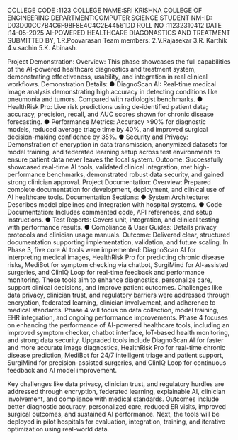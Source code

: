 COLLEGE CODE :1123                                COLLEGE NAME:SRI KRISHNA COLLEGE OF ENGINEERING          DEPARTMENT:COMPUTER SCIENCE                       STUDENT NM-ID: D03D00CC7B4C6F98F8E4C4C2E44561DD      ROLL NO :11232310412                                    DATE :14-05-2025                                        AI-POWERED HEALTHCARE DIAGONASTICS AND TREATMENT SUBMITTED BY,                                           1.R.Poovarasan                                           Team members:                               2.V.Rajasekar                                         3.R. Karthik                                    4.v.sachin                                            5.K. Abinash.

Project Demonstration: Overview: This phase showcases the full capabilities of the AI-powered healthcare diagnostics and treatment system, demonstrating effectiveness, usability, and integration in real clinical workflows. Demonstration Details: ● DiagnoScan AI: Real-time medical image analysis demonstrating high accuracy in detecting conditions like pneumonia and tumors. Compared with radiologist benchmarks. ● HealthRisk Pro: Live risk predictions using de-identified patient data; accuracy, precision, recall, and AUC scores shown for chronic disease forecasting. ● Performance Metrics: Accuracy >90% for diagnostic models, reduced average triage time by 40%, and improved surgical decision-making confidence by 35%. ● Security and Privacy: Demonstration of encryption in data transmission, anonymized datasets for model training, and federated learning setup across test environments to ensure patient data never leaves the local system. Outcome: Successfully showcased real-time AI tools, validated clinical integration, met high-performance benchmarks, demonstrated robust data security, and gained strong clinician approval. Project Documentation: Overview: Prepared complete documentation for development, deployment, and clinical use of AI healthcare tools. Documentation Sections: ● System Architecture: Describes model pipelines and integration with hospital systems. ● Code Documentation: Includes commented code, API references, and setup instructions. ● Test Reports: Covers unit, integration, and clinical testing with performance results. ● Compliance & User Guides: Details privacy protocols and clinician usage manuals. Outcome: Delivered clear, structured documentation supporting implementation, validation, and future scaling. In Phase 3, five core AI tools were implemented: DiagnoScan AI for interpreting medical images, HealthRisk Pro for predicting chronic disease risks, MediBot for symptom checking via chatbot, SurgiMind for AI-assisted surgeries, and ClinIQ Loop for real-time feedback and performance monitoring. These tools aim to enhance diagnostics, personalize care, support clinical decisions, and improve patient outcomes. Challenges like data privacy, clinician trust, and regulatory barriers were addressed through encryption, federated learning, clinician involvement, and adherence to medical standards. Phase 4 will focus on data collection, model training, EHR integration, and ongoing performance improvements. Phase 4 focuses on enhancing the performance of AI-powered healthcare tools, including an improved symptom checker, chatbot interface, IoT-based health monitoring, and strong data security. Upgraded tools include DiagnoScan AI for faster and more accurate image diagnostics, HealthRisk Pro for real-time chronic disease prediction, MediBot for 24/7 intelligent triage and patient support, SurgiMind for precision-assisted surgeries, and ClinIQ Loop for continuous feedback and AI model improvement.

Key challenges like data privacy, clinician trust, and regulatory hurdles are addressed through encryption, federated learning, explainable AI, clinician involvement, and compliance with medical standards. Outcomes include better diagnostic accuracy, personalized care, reduced ER visits, improved surgical outcomes, and sustained AI performance. Next, the tools will be deployed in pilot hospitals for evaluation, integration, training, and iterative optimization using real-world data.

